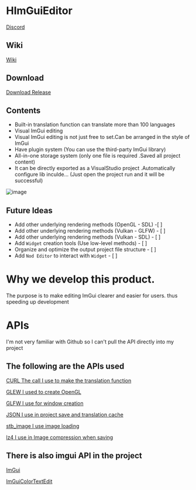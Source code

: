# HImGuiEditor
[Discord](https://discord.gg/U322zUJH)

Wiki
---------------------------------------
[Wiki](https://github.com/Half-People/HImGuiEditor/wiki)

Download
----------------------------------------
[Download Release](https://github.com/Half-People/HImGuiEditor/releases)

Contents
----------------------------------------
- Built-in translation function can translate more than 100 languages
- Visual ImGui editing
- Visual ImGui editing is not just free to set.Can be arranged in the style of ImGui
- Have plugin system (You can use the third-party ImGui library)
- All-in-one storage system (only one file is required .Saved all project content)
- It can be directly exported as a VisualStudio project .Automatically configure lib inculde... (Just open the project run and it will be successful)

 ![image](https://user-images.githubusercontent.com/56476339/218198311-d9673fe5-d839-4fdb-8487-0bb8fa448c91.gif)

Future Ideas
----------------------------------------
- Add other underlying rendering methods (OpenGL - SDL)  -[ ]
- Add other underlying rendering methods (Vulkan - GLFW) - [ ]
- Add other underlying rendering methods (Vulkan - SDL) - [ ]
- Add `Widget` creation tools (Use low-level methods) - [ ]
- Organize and optimize the output project file structure - [ ]
- Add `Nod Editor` to interact with `Widget` - [ ]

# Why we develop this product.

 The purpose is to make editing
 ImGui clearer and easier for users.
 thus speeding up development

# APIs
I'm not very familiar with Github so I can't pull the API directly into my project

The following are the APIs used
------------------------------------------------------------------------

[CURL  The call I use to make the translation function](https://curl.se/)

[GLEW  I used to create OpenGL](https://glew.sourceforge.net/)

[GLFW  I use for window creation](https://www.glfw.org/)

[JSON  I use in project save and translation cache](https://json.nlohmann.me/)

[stb_image I use image loading](https://github.com/nothings/stb/blob/master/stb_image.h)

[lz4 I use in Image compression when saving](https://github.com/lz4/lz4)

There is also imgui API in the project
--------------------------------------------------------------------------

[ImGui](https://github.com/ocornut/imgui)

[ImGuiColorTextEdit](https://github.com/BalazsJako/ImGuiColorTextEdit)
